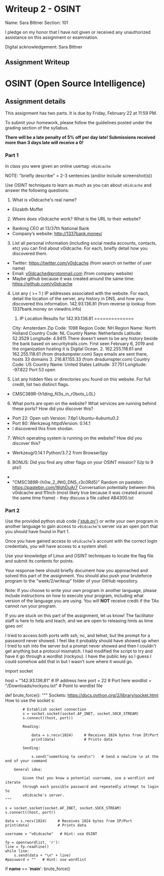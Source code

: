 # Writeup 2 - OSINT

Name: Sara Bittner
Section: 101

I pledge on my honor that I have not given or received any unauthorized assistance on this assignment or examniation.

Digital acknowledgement: Sara Bittner

## Assignment Writeup

OSINT (Open Source Intelligence)
======

## Assignment details

This assignment has two parts. It is due by Friday, February 22 at 11:59 PM.

To submit your homework, please follow the guidelines posted under the grading section of the syllabus.

**There will be a late penalty of 5% off per day late! Submissions received more than 3 days late will receive a 0!**

### Part 1

In class you were given an online usertag: `v0idcache`

NOTE: "briefly describe" = 2-3 sentences (and/or include screenshot(s))

Use OSINT techniques to learn as much as you can about `v0idcache` and answer the following questions:

1)	What is v0idcache's real name?  
-	Elizabth Moffet  
2)	Where does v0idcache work? What is the URL to their website?
-	Banking CEO at 13/37th National Bank
-	Company’s website: http://1337bank.money/
3)	List all personal information (including social media accounts, contacts, etc) you can find about v0idcache. For each, briefly detail how you discovered them.
-	Twitter: https://twitter.com/v0idcache  (from search on twitter of user name)
-	Email: v0idcache@protonmail.com (from company website)
-	Maybe github because it was  created around the same time: https://github.com/v0idcache
4)	List any ( >= 1 ) IP addresses associated with the website. For each, detail the location of the server, any history in DNS, and how you discovered this information.
     142.93.136.81 (from reverse ip lookup from 1337bank.money on viewdns.info)
    1.	IP Location Results for 142.93.136.81
    ==============
    
    City:         Amsterdam
    Zip Code:     1098
    Region Code:  NH
    Region Name:  North Holland
    Country Code: NL
    Country Name: Netherlands
    Latitude:     52.3529
    Longitude:    4.9415
    There doesn’t seem to be any history beside the bank based on securitytrails.com.  First seen February 6, 2019 and the organization hosting it is Digital Ocean.
    2. 162.255.118.61  and 162.255.118.61 (from dnsdumpster.com)
        Says emails are sent there, hosts 33 domains
    3. 216.87.155.33 (from dnsdumspter.com)
        Country Code: US
    Country Name: United States
    Latitude:     37.751
    Longitude:    -97.822
        Port 53 open
5)	List any hidden files or directories you found on this website. For full credit, list two distinct flags.
-	CMSC389R-{h1ding_fil3s_in_r0bots_L0L}
6)	What ports are open on the website? What services are running behind these ports? How did you discover this?
-	Port 22: Open ssh Version: 7.6p1 Ubuntu-4ubuntu0.2
-	Port 80: Werkzeug httpdVersion: 0.14.1
-	I discovered this from shodan.
7)	Which operating system is running on the website? How did you discover this?
-	Werkzeug/0.14.1 Python/3.7.2 from BrowserSpy
8)	BONUS: Did you find any other flags on your OSINT mission? (Up to 9 pts!)
-	<!-- Good find! CMSC389R-{h1dd3n_1n_plain_5ight} -->
-	"CMSC389R-{h0w_2_iNt0_DNS_r3c0Rd5}"
Random on pastebin: https://pastebin.com/WghDuAr7
Conversation potentially between this v0idcache and fl1nch (most likely true because it was created around the same time frame)  - they discuss a file called AB4300.txt


### Part 2

Use the provided python stub code [('stub.py')](stub.py) or write your own program in another language to gain access to `v0idcache`'s server via an open port that you should have found in Part 1.

Once you have gained access to `v0idcache`'s account with the correct login credentials, you will have access to a system shell.

Use your knowledge of Linux and OSINT techniques to locate the flag file and submit its contents for points.

Your response here should briefly document how you approached and solved this part of the assignment. You should also push your bruteforce program to the "week/2/writeup" folder of your GitHub repository.

Note: If you choose to write your own program in another language, please include instructions on how to execute your program, including what version of the language you are using. You will **NOT** receive credit if the TAs cannot run your program.

If you are stuck on this part of the assignment, let us know! The facilitator staff is here to help and teach, and we are open to releasing hints as time goes on!


I tried to access both ports with ssh, nc, and telnet, but the prompt for a password never showed.  I feel like it probably should have showed up when I tried to ssh into the server but a prompt never showed and then I couldn't get anything but a protocol mismatch.  I had modified the script to try and have it go through a wordlist (rockyou).  I have the public key so I guess I could somehow add that in but I wasn't sure where it would go.


import socket

host = "142.93.136.81" # IP address here
port = 22 # Port here
wordlist = "/Downloads/rockyou.txt" # Point to wordlist file

def brute_force():
    """
        Sockets: https://docs.python.org/2/library/socket.html
        How to use the socket s:

            # Establish socket connection
            s = socket.socket(socket.AF_INET, socket.SOCK_STREAM)
            s.connect((host, port))

            Reading:

                data = s.recv(1024)     # Receives 1024 bytes from IP/Port
                print(data)             # Prints data

            Sending:

                s.send("something to send\n")   # Send a newline \n at the end of your command

        General idea:

            Given that you know a potential username, use a wordlist and iterate
            through each possible password and repeatedly attempt to login to
            v0idcache's server.
    """

    s = socket.socket(socket.AF_INET, socket.SOCK_STREAM)
    s.connect((host, port))

    data = s.recv(1024)     # Receives 1024 bytes from IP/Port
    print(data)             # Prints data

    username = "v0idcache"   # Hint: use OSINT

    fp = open(wordlist, 'r'):
    line = fp.readline()
    while line:
        s.send(data + "\n" + line)
    #password = ""   # Hint: use wordlist




if __name__ == '__main__':
    brute_force()
